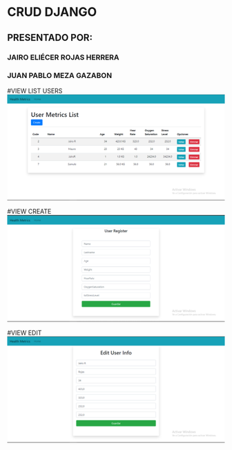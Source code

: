 # CRUD DJANGO 

## PRESENTADO POR:
### JAIRO ELIÉCER ROJAS HERRERA
### JUAN PABLO MEZA GAZABON


#VIEW LIST USERS
![listuser](/img/listuser.png)

#VIEW CREATE 
![listuser](/img/create.png)

#VIEW EDIT 
![listuser](/img/edit.png)

